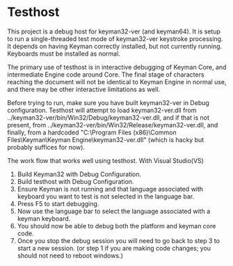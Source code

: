 # Testhost

This project is a debug host for keyman32-ver (and keyman64). It is setup to run a single-threaded test mode of keyman32-ver keystroke processing. It depends on having Keyman correctly installed, but not currently running. Keyboards must be installed as normal.

The primary use of testhost is in interactive debugging of Keyman Core, and intermediate Engine code around Core. The final stage of characters reaching the document  will not be identical to Keyman Engine in normal use, and there may be other interactive limitations as well.

Before trying to run, make sure you have built keyman32-ver in Debug configuration. Testhost will attempt to load keyman32-ver.dll from ../keyman32-ver/bin/Win32/Debug/keyman32-ver.dll, and if that is not present, from ../keyman32-ver/bin/Win32/Release/keyman32-ver.dll, and finally, from a hardcoded "C:\\Program Files (x86)\\Common Files\\Keyman\\Keyman Engine\\keyman32-ver.dll" (which is hacky but probably suffices for now).

The work flow that works well using testhost.
With Visual Studio(VS)
1. Build Keyman32 with Debug Configuration.
2. Build testhost with Debug Configuration.
3. Ensure Keyman is not running and that language associated with keyboard you want to test is not selected in the language bar.
4. Press F5 to start debugging.
5. Now use the language bar to select the language associated with a keyman keyboard.
6. You should now be able to debug both the platform and keyman core code.
7. Once you stop the debug session you will need to go back to step 3 to start a new session. (or step 1 if you are making code changes; you should not need to reboot windows.)
